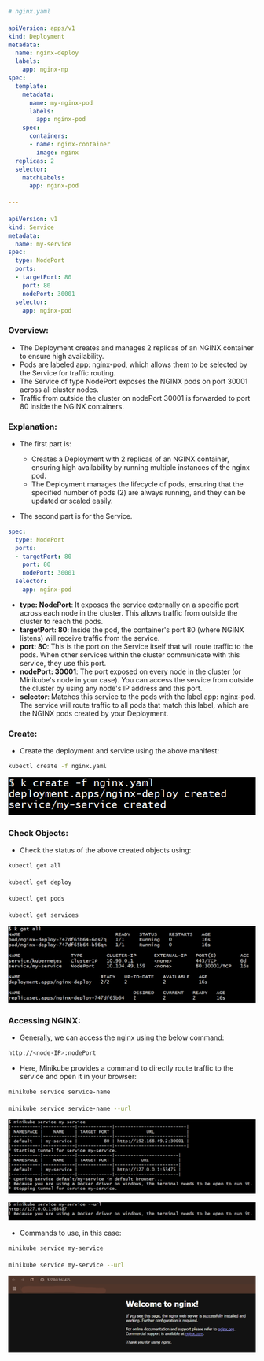 ```yaml
# nginx.yaml

apiVersion: apps/v1
kind: Deployment
metadata:
  name: nginx-deploy
  labels:
    app: nginx-np 
spec:
  template:
    metadata:
      name: my-nginx-pod
      labels:
        app: nginx-pod
    spec:
      containers:
      - name: nginx-container
        image: nginx
  replicas: 2
  selector:
    matchLabels:
      app: nginx-pod
      
---

apiVersion: v1 
kind: Service
metadata:
  name: my-service
spec:
  type: NodePort
  ports:
  - targetPort: 80
    port: 80
    nodePort: 30001
  selector:
    app: nginx-pod
```

### Overview:
- The Deployment creates and manages 2 replicas of an NGINX container to ensure high availability.
- Pods are labeled app: nginx-pod, which allows them to be selected by the Service for traffic routing.
- The Service of type NodePort exposes the NGINX pods on port 30001 across all cluster nodes.
- Traffic from outside the cluster on nodePort 30001 is forwarded to port 80 inside the NGINX containers.

### Explanation:
- The first part is:
    - Creates a Deployment with 2 replicas of an NGINX container, ensuring high availability by running multiple instances of the nginx pod.
    - The Deployment manages the lifecycle of pods, ensuring that the specified number of pods (2) are always running, and they can be updated or scaled easily.
    
- The second part is for the Service.
```yaml
spec:
  type: NodePort
  ports:
  - targetPort: 80
    port: 80
    nodePort: 30001
  selector:
    app: nginx-pod
```
- **type: NodePort**: It exposes the service externally on a specific port across each node in the cluster. This allows traffic from outside the cluster to reach the pods. 
- **targetPort: 80**: Inside the pod, the container's port 80 (where NGINX listens) will receive traffic from the service.
- **port: 80**: This is the port on the Service itself that will route traffic to the pods. When other services within the cluster communicate with this service, they use this port.
- **nodePort: 30001**: The port exposed on every node in the cluster (or Minikube's node in your case). You can access the service from outside the cluster by using any node's IP address and this port.
- **selector**: Matches this service to the pods with the label app: nginx-pod. The service will route traffic to all pods that match this label, which are the NGINX pods created by your Deployment.

### Create:
- Create the deployment and service using the above manifest:
```bash
kubectl create -f nginx.yaml
```

![screenshot](https://github.com/saimanasak/kubernetes/blob/main/services/nodeport/basic-nginx-np/images/create.png)

### Check Objects:
- Check the status of the above created objects using:
```bash
kubectl get all

kubectl get deploy

kubectl get pods

kubectl get services
```

![screenshot](https://github.com/saimanasak/kubernetes/blob/main/services/nodeport/basic-nginx-np/images/get_all.png)

### Accessing NGINX:
- Generally, we can access the nginx using the below command:
```bash
http://<node-IP>:nodePort
```

- Here, Minikube provides a command to directly route traffic to the service and open it in your browser:
```bash
minikube service service-name

minikube service service-name --url
```

![screenshot](https://github.com/saimanasak/kubernetes/blob/main/services/nodeport/basic-nginx-np/images/minikube-svc.png)

![screenshot](https://github.com/saimanasak/kubernetes/blob/main/services/nodeport/basic-nginx-np/images/minikube-svc-url.png)

- Commands to use, in this case:
```bash
minikube service my-service

minikube service my-service --url
```

![screenshot](https://github.com/saimanasak/kubernetes/blob/main/services/nodeport/basic-nginx-np/images/output-nginx.png)